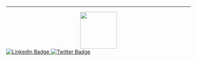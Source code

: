 
------------------------------------------------
<!--
 Hi. I'm Michael and I'm a self-taught software engineer based in the US documenting my journey. I work full-time as a Logistics Coordinatior for a logistics company specializing in the Cold Supply Chain Management in the life science sector.
 
 I'm also trying to build small exciting projects that allow me to explore new frameworks, new programming languages and new technologies.
 
 * 🌍  based in the United Stated.

 
<!-- GIF Section --!>
<div id="header" align="center">
  <img src="https://media.giphy.com/media/M9gbBd9nbDrOTu1Mqx/giphy.gif" width="100"/>
</div>

<!-- Linkedin URL --!>
<div id="badges">
  <a href="https://www.linkedin.com/in/michael-s-651761b2/">
    <img src="https://img.shields.io/badge/LinkedIn-blue?style=for-the-badge&logo=linkedin&logoColor=white" alt="LinkedIn Badge"/>
  </a>
  
  <!-- 
  <a href="your-youtube-URL">
    <img src="https://img.shields.io/badge/YouTube-red?style=for-the-badge&logo=youtube&logoColor=white" alt="Youtube Badge"/>
  </a>
Youtube --!>
  <!-- Twitter URL --!>
  <a href="your-twitter-URL">
    <img src="https://img.shields.io/badge/Twitter-blue?style=for-the-badge&logo=twitter&logoColor=white" alt="Twitter Badge"/>
  </a>
</div>
